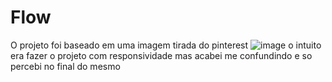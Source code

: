 # Flow
O projeto foi baseado em uma imagem tirada do pinterest 
![image](https://user-images.githubusercontent.com/114530618/230746166-20fdd8c1-5571-4c40-b06b-f12fac17ed4f.png)
o intuito era fazer o projeto com responsividade mas acabei me confundindo e so percebi no final do mesmo 
